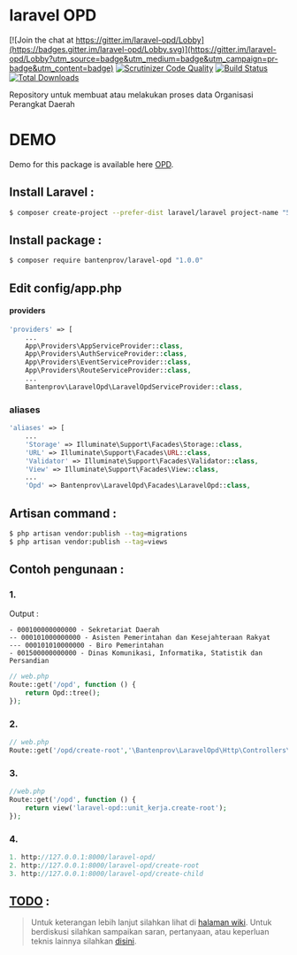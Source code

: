 # laravel OPD

[![Join the chat at https://gitter.im/laravel-opd/Lobby](https://badges.gitter.im/laravel-opd/Lobby.svg)](https://gitter.im/laravel-opd/Lobby?utm_source=badge&utm_medium=badge&utm_campaign=pr-badge&utm_content=badge)
[![Scrutinizer Code Quality](https://scrutinizer-ci.com/g/bantenprov/laravel-opd/badges/quality-score.png?format=flat)](https://scrutinizer-ci.com/g/bantenprov/laravel-opd)
[![Build Status](https://scrutinizer-ci.com/g/bantenprov/laravel-opd/badges/build.png?b=1.0)](https://scrutinizer-ci.com/g/bantenprov/laravel-opd/build-status/1.0)
[![Total Downloads](https://poser.pugx.org/bantenprov/laravel-opd/downloads)](https://packagist.org/packages/bantenprov/laravel-opd)

Repository untuk membuat atau melakukan proses data Organisasi Perangkat Daerah

# DEMO
Demo for this package is available here [OPD](http://opd-01.dev.bantenprov.go.id/laravel-opd).  
## Install Laravel :
```bash
$ composer create-project --prefer-dist laravel/laravel project-name "5.4.*"
```

## Install package :

```bash
$ composer require bantenprov/laravel-opd "1.0.0"
```

## Edit config/app.php
#### providers

```php
'providers' => [
    ...
    App\Providers\AppServiceProvider::class,
    App\Providers\AuthServiceProvider::class,
    App\Providers\EventServiceProvider::class,
    App\Providers\RouteServiceProvider::class,
    ...
    Bantenprov\LaravelOpd\LaravelOpdServiceProvider::class,
```

### aliases
```php
'aliases' => [
    ...
    'Storage' => Illuminate\Support\Facades\Storage::class,
    'URL' => Illuminate\Support\Facades\URL::class,
    'Validator' => Illuminate\Support\Facades\Validator::class,
    'View' => Illuminate\Support\Facades\View::class,
    ...
    'Opd' => Bantenprov\LaravelOpd\Facades\LaravelOpd::class,
```

## Artisan command :

```bash
$ php artisan vendor:publish --tag=migrations
$ php artisan vendor:publish --tag=views
```

## Contoh pengunaan :

### 1.
Output :
```plain
- 000100000000000 - Sekretariat Daerah
-- 000101000000000 - Asisten Pemerintahan dan Kesejahteraan Rakyat
--- 000101010000000 - Biro Pemerintahan
- 001500000000000 - Dinas Komunikasi, Informatika, Statistik dan Persandian
```

```php
// web.php
Route::get('/opd', function () {
    return Opd::tree();
});
```

### 2. 
```php
// web.php
Route::get('/opd/create-root','\Bantenprov\LaravelOpd\Http\Controllers\LaravelOpdController@createRoot')->name('createRoot');
```
### 3. 
```php
//web.php
Route::get('/opd', function () {
    return view('laravel-opd::unit_kerja.create-root');
});
```

### 4. 
```php
1. http://127.0.0.1:8000/laravel-opd/
2. http://127.0.0.1:8000/laravel-opd/create-root
3. http://127.0.0.1:8000/laravel-opd/create-child
```

## [TODO](https://github.com/bantenprov/laravel-opd/blob/1.0/TODO.md) : 

> Untuk keterangan lebih lanjut silahkan lihat di [halaman wiki](https://github.com/bantenprov/laravel-opd/blob/1.0/TODO.md). 
> Untuk berdiskusi silahkan sampaikan saran, pertanyaan, atau keperluan teknis lainnya silahkan [disini](https://github.com/bantenprov/laravel-opd/wiki).
